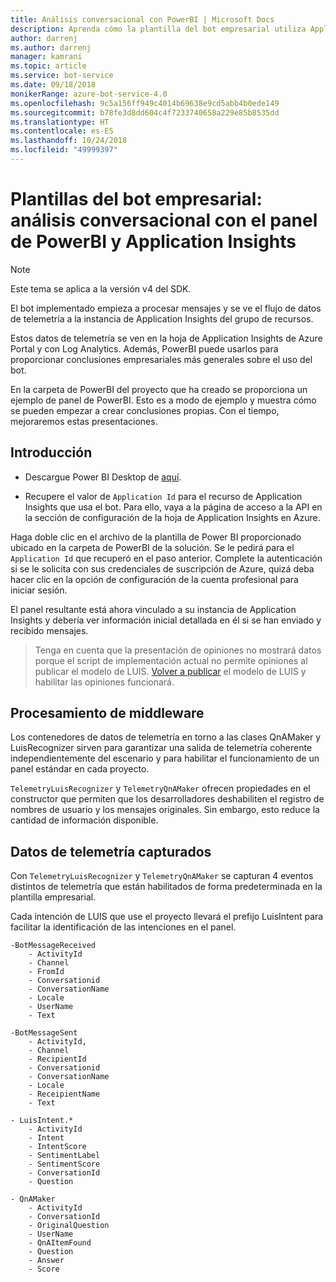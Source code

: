 ```yaml
---
title: Análisis conversacional con PowerBI | Microsoft Docs
description: Aprenda cómo la plantilla del bot empresarial utiliza Application Insights para las conclusiones mediante PowerBI
author: darrenj
ms.author: darrenj
manager: kamrani
ms.topic: article
ms.service: bot-service
ms.date: 09/18/2018
monikerRange: azure-bot-service-4.0
ms.openlocfilehash: 9c5a156ff949c4014b69638e9cd5abb4b0ede149
ms.sourcegitcommit: b78fe3d8dd604c4f7233740658a229e85b8535dd
ms.translationtype: HT
ms.contentlocale: es-ES
ms.lasthandoff: 10/24/2018
ms.locfileid: "49999397"
---
```

# <a name="enterprise-bot-template---conversational-analytics-using-powerbi-dashboard-and-application-insights"></a>Plantillas del bot empresarial: análisis conversacional con el panel de PowerBI y Application Insights

> [!NOTE]
> Este tema se aplica a la versión v4 del SDK. 

El bot implementado empieza a procesar mensajes y se ve el flujo de datos de telemetría a la instancia de Application Insights del grupo de recursos. 

Estos datos de telemetría se ven en la hoja de Application Insights de Azure Portal y con Log Analytics. Además, PowerBI puede usarlos para proporcionar conclusiones empresariales más generales sobre el uso del bot.

En la carpeta de PowerBI del proyecto que ha creado se proporciona un ejemplo de panel de PowerBI. Esto es a modo de ejemplo y muestra cómo se pueden empezar a crear conclusiones propias. Con el tiempo, mejoraremos estas presentaciones. 

## <a name="getting-started"></a>Introducción

- Descargue Power BI Desktop de [aquí](https://powerbi.microsoft.com/en-us/desktop/).
 
- Recupere el valor de ```Application Id``` para el recurso de Application Insights que usa el bot. Para ello, vaya a la página de acceso a la API en la sección de configuración de la hoja de Application Insights en Azure.

Haga doble clic en el archivo de la plantilla de Power BI proporcionado ubicado en la carpeta de PowerBI de la solución. Se le pedirá para el ```Application Id``` que recuperó en el paso anterior. Complete la autenticación si se le solicita con sus credenciales de suscripción de Azure, quizá deba hacer clic en la opción de configuración de la cuenta profesional para iniciar sesión.

El panel resultante está ahora vinculado a su instancia de Application Insights y debería ver información inicial detallada en él si se han enviado y recibido mensajes.

>Tenga en cuenta que la presentación de opiniones no mostrará datos porque el script de implementación actual no permite opiniones al publicar el modelo de LUIS. [Volver a publicar](https://docs.microsoft.com/en-us/azure/cognitive-services/luis/luis-how-to-publish-app) el modelo de LUIS y habilitar las opiniones funcionará.

## <a name="middleware-processing"></a>Procesamiento de middleware

Los contenedores de datos de telemetría en torno a las clases QnAMaker y LuisRecognizer sirven para garantizar una salida de telemetría coherente independientemente del escenario y para habilitar el funcionamiento de un panel estándar en cada proyecto.

```TelemetryLuisRecognizer``` y ```TelemetryQnAMaker``` ofrecen propiedades en el constructor que permiten que los desarrolladores deshabiliten el registro de nombres de usuario y los mensajes originales. Sin embargo, esto reduce la cantidad de información disponible.

## <a name="telemetry-captured"></a>Datos de telemetría capturados

Con ```TelemetryLuisRecognizer``` y ```TelemetryQnAMaker``` se capturan 4 eventos distintos de telemetría que están habilitados de forma predeterminada en la plantilla empresarial. 

Cada intención de LUIS que use el proyecto llevará el prefijo LuisIntent para facilitar la identificación de las intenciones en el panel.

```
-BotMessageReceived
    - ActivityId
    - Channel
    - FromId
    - Conversationid
    - ConversationName
    - Locale
    - UserName
    - Text
```
  
```
-BotMessageSent
    - ActivityId,
    - Channel
    - RecipientId
    - Conversationid
    - ConversationName
    - Locale
    - ReceipientName
    - Text
```

```
- LuisIntent.*
    - ActivityId
    - Intent
    - IntentScore
    - SentimentLabel
    - SentimentScore
    - ConversationId
    - Question
```

```
- QnAMaker
    - ActivityId
    - ConversationId
    - OriginalQuestion
    - UserName
    - QnAItemFound
    - Question
    - Answer
    - Score
```